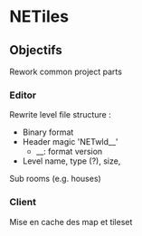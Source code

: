 # NETiles

## Objectifs
Rework common project parts

### Editor
Rewrite level file structure :
- Binary format
- Header magic 'NETwld__'
	- __: format version
- Level name, type (?), size,

Sub rooms (e.g. houses)

### Client
Mise en cache des map et tileset